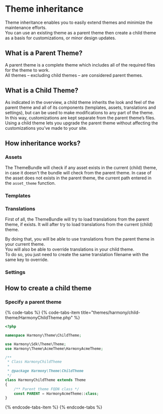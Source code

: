 # Theme inheritance

Theme inheritance enables you to easily extend themes and minimize the maintenance efforts.  
You can use an existing theme as a parent theme then create a child theme as a basis for customizations, or minor design updates.

## What is a Parent Theme?

A parent theme is a complete theme which includes all of the required files for the theme to work.  
All themes – excluding child themes – are considered parent themes.

## What is a Child Theme?

As indicated in the overview, a child theme inherits the look and feel of the parent theme and all of its components \(templates, assets, translations and settings\), but can be used to make modifications to any part of the theme. In this way, customizations are kept separate from the parent theme’s files. Using a child theme lets you upgrade the parent theme without affecting the customizations you’ve made to your site.

## How inheritance works?

### Assets

The ThemeBundle will check if any asset exists in the current \(child\) theme, in case it doesn't the bundle will check from the parent theme. In case of the asset does not exists in the parent theme, the current path entered in the `asset_theme` function.

### Templates

### Translations

First of all, the ThemeBundle will try to load translations from the parent theme, if exists. It will after try to load translations from the current \(child\) theme.

By doing that, you will be able to use translations from the parent theme in your current theme.  
You will also be able to override translations in your child theme.  
To do so, you just need to create the same translation filename with the same key to override.

### Settings

## How to create a child theme

### Specify a parent theme

{% code-tabs %}
{% code-tabs-item title="themes/harmony/child-theme/HarmonyChildTheme.php" %}
```php
<?php

namespace Harmony\Theme\ChildTheme;

use Harmony\Sdk\Theme\Theme;
use Harmony\Theme\AcmeTheme\HarmonyAcmeTheme;

/**
 * Class HarmonyChildTheme
 *
 * @package Harmony\Theme\ChildTheme
 */
class HarmonyChildTheme extends Theme
{
    /** Parent theme FQDN class */
    const PARENT = HarmonyAcmeTheme::class;
}
```
{% endcode-tabs-item %}
{% endcode-tabs %}

